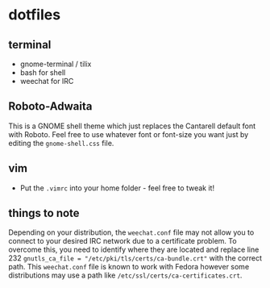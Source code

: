 # dotfiles

## terminal
* gnome-terminal / tilix
* bash for shell
* weechat for IRC

## Roboto-Adwaita
This is a GNOME shell theme which just replaces the Cantarell default font with Roboto. Feel free to use whatever font or font-size you want just by editing the `gnome-shell.css` file.

## vim
* Put the `.vimrc` into your home folder - feel free to tweak it!

## things to note
Depending on your distribution, the `weechat.conf` file may not allow you to connect to your desired IRC network due to a certificate problem. To overcome this, you need to identify where they are located and replace line 232 `gnutls_ca_file = "/etc/pki/tls/certs/ca-bundle.crt"` with the correct path. This `weechat.conf` file is known to work with Fedora however some distributions may use a path like `/etc/ssl/certs/ca-certificates.crt`.
